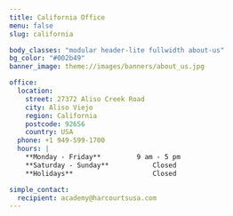 ```yaml
---
title: California Office
menu: false
slug: california

body_classes: "modular header-lite fullwidth about-us"
bg_color: "#002b49"
banner_image: theme://images/banners/about_us.jpg

office:
  location:
    street: 27372 Aliso Creek Road
    city: Aliso Viejo
    region: California
    postcode: 92656
    country: USA
  phone: +1 949-599-1700
  hours: |
    **Monday - Friday**			9 am - 5 pm  
    **Saturday - Sunday**			Closed  
    **Holidays**					Closed

simple_contact:
  recipient: academy@harcourtsusa.com
---
```

